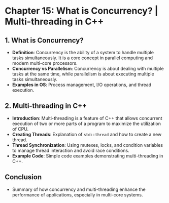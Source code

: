 # Chapter 15: What is Concurrency? | Multi-threading in C++

## 1. What is Concurrency?
- **Definition**: Concurrency is the ability of a system to handle multiple tasks simultaneously. It is a core concept in parallel computing and modern multi-core processors.
- **Concurrency vs Parallelism**: Concurrency is about dealing with multiple tasks at the same time, while parallelism is about executing multiple tasks simultaneously.
- **Examples in OS**: Process management, I/O operations, and thread execution.

## 2. Multi-threading in C++
- **Introduction**: Multi-threading is a feature of C++ that allows concurrent execution of two or more parts of a program to maximize the utilization of CPU.
- **Creating Threads**: Explanation of `std::thread` and how to create a new thread.
- **Thread Synchronization**: Using mutexes, locks, and condition variables to manage thread interaction and avoid race conditions.
- **Example Code**: Simple code examples demonstrating multi-threading in C++.

## Conclusion
- Summary of how concurrency and multi-threading enhance the performance of applications, especially in multi-core systems.

